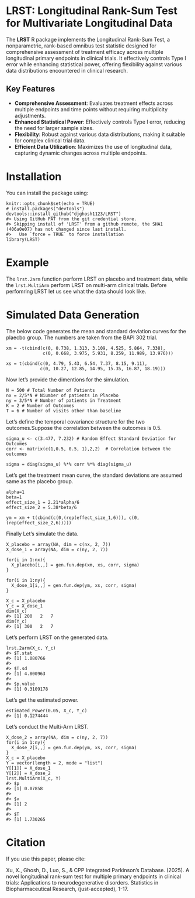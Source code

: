 # LRST: Longitudinal Rank-Sum Test for Multivariate Longitudinal Data

The **LRST** R package implements the Longitudinal Rank-Sum Test, a
nonparametric, rank-based omnibus test statistic designed for
comprehensive assessment of treatment efficacy across multiple
longitudinal primary endpoints in clinical trials. It effectively
controls Type I error while enhancing statistical power, offering
flexibility against various data distributions encountered in clinical
research.

## Key Features

-   **Comprehensive Assessment**: Evaluates treatment effects across
    multiple endpoints and time points without requiring multiplicity
    adjustments.
-   **Enhanced Statistical Power**: Effectively controls Type I error,
    reducing the need for larger sample sizes.
-   **Flexibility**: Robust against various data distributions, making
    it suitable for complex clinical trial data.
-   **Efficient Data Utilization**: Maximizes the use of longitudinal
    data, capturing dynamic changes across multiple endpoints.

# Installation

You can install the package using:

    knitr::opts_chunk$set(echo = TRUE)
    # install.packages("devtools")
    devtools::install_github("djghosh1123/LRST")
    #> Using GitHub PAT from the git credential store.
    #> Skipping install of 'LRST' from a github remote, the SHA1 (406a0e07) has not changed since last install.
    #>   Use `force = TRUE` to force installation
    library(LRST)

# Example

The `lrst.2arm` function perform LRST on placebo and treatment data,
while the `lrst.MultiArm` perform LRST on multi-arm clinical trials.
Before perfomring LRST let us see what the data should look like.

# Simulated Data Generation

The below code generates the mean and standard deviation curves for the
plaecbo group. The numbers are taken from the BAPI 302 trial.

    xm = -t(cbind(c(0, 0.738, 1.313, 3.109, 4.525, 5.864, 7.338),
                  c(0, 0.668, 3.975, 5.931, 8.259, 11.989, 13.976)))

    xs = t(cbind(c(0, 4.79, 5.43, 6.54, 7.37, 8.15, 9.11),
                 c(0, 10.27, 12.85, 14.95, 15.35, 16.87, 18.19)))

Now let’s provide the dimentions for the simulation.

    N = 500 # Total Number of Patients
    nx = 2/5*N # Niumber of patients in Placebo
    ny = 3/5*N # Number of patients in Treatment
    K = 2 # Number of Outcomes
    T = 6 # Number of visits other than baseline

Let’s define the temporal covariance structure for the two
outcomes.Suppose the correlation between the outcomes is 0.5.

    sigma_u <- c(3.477, 7.232) # Random Effect Standard Deviation for Outcomes 
    corr <- matrix(c(1,0.5, 0.5, 1),2,2)  # Correlation between the outcomes

    sigma = diag(sigma_u) %*% corr %*% diag(sigma_u)

<!-- Suppose the correlation between the outcomes is 0.5. -->
<!-- ```{r Correlation} -->
<!-- corr = matrix(c(1,0.5,0.5,1),2,2) -->
<!-- ``` -->

Let’s get the treatment mean curve, the standard deviations are assumed
same as the placebo group.

    alpha=1
    beta=1
    effect_size_1 = 2.21*alpha/6
    effect_size_2 = 5.38*beta/6

    ym = xm + t(cbind(c(0,(rep(effect_size_1,6))), c(0,(rep(effect_size_2,6)))))

Finally Let’s simulate the data.

    X_placebo = array(NA, dim = c(nx, 2, 7))
    X_dose_1 = array(NA, dim = c(ny, 2, 7))

    for(i in 1:nx){
      X_placebo[i,,] = gen.fun.dep(xm, xs, corr, sigma)
    }

    for(i in 1:ny){
      X_dose_1[i,,] = gen.fun.dep(ym, xs, corr, sigma)
    }

    X_c = X_placebo
    Y_c = X_dose_1
    dim(X_c)
    #> [1] 200   2   7
    dim(Y_c)
    #> [1] 300   2   7

Let’s perform LRST on the generated data.

    lrst.2arm(X_c, Y_c)
    #> $T.stat
    #> [1] 1.080766
    #> 
    #> $T.sd
    #> [1] 4.800963
    #> 
    #> $p.value
    #> [1] 0.3109178

Let’s get the estimated power.

    estimated_Power(0.05, X_c, Y_c)
    #> [1] 0.1274444

Let’s conduct the Multi-Arm LRST.

    X_dose_2 = array(NA, dim = c(ny, 2, 7))
    for(i in 1:ny){
      X_dose_2[i,,] = gen.fun.dep(ym, xs, corr, sigma)
    }
    X_c = X_placebo
    Y = vector(length = 2, mode = "list")
    Y[[1]] = X_dose_1
    Y[[2]] = X_dose_2
    lrst.MultiArm(X_c, Y)
    #> $p
    #> [1] 0.07858
    #> 
    #> $v
    #> [1] 2
    #> 
    #> $T
    #> [1] 1.730265

# Citation

If you use this paper, please cite:

Xu, X., Ghosh, D., Luo, S., & CPP Integrated Parkinson’s Database.
(2025). A novel longitudinal rank-sum test for multiple primary
endpoints in clinical trials: Applications to neurodegenerative
disorders. Statistics in Biopharmaceutical Research, (just-accepted),
1-17.
